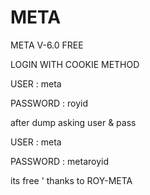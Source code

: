 # META
META V-6.0 FREE

LOGIN WITH COOKIE METHOD

USER : meta

PASSWORD : royid

after dump asking user & pass

USER : meta

PASSWORD : metaroyid


its free ' thanks to ROY-META
